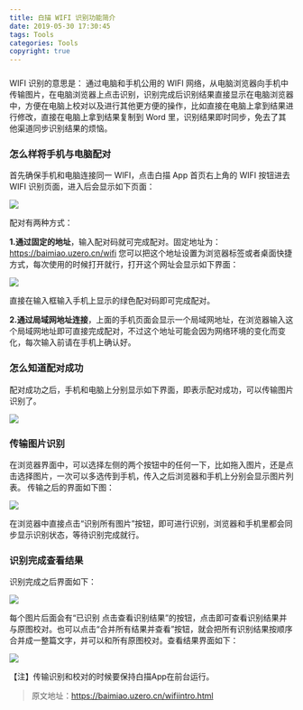```yaml
---
title: 白描 WIFI 识别功能简介
date: 2019-05-30 17:30:45
tags: Tools
categories: Tools
copyright: true
---
```


### 

WIFI 识别的意思是：
通过电脑和手机公用的 WIFI 网络，从电脑浏览器向手机中传输图片，在电脑浏览器上点击识别，识别完成后识别结果直接显示在电脑浏览器中，方便在电脑上校对以及进行其他更方便的操作，比如直接在电脑上拿到结果进行修改，直接在电脑上拿到结果复制到 Word 里，识别结果即时同步，免去了其他渠道同步识别结果的烦恼。

### 怎么样将手机与电脑配对

首先确保手机和电脑连接同一 WIFI，点击白描 App 首页右上角的 WIFI 按钮进去 WIFI 识别页面，进入后会显示如下页面：

![](http://cdn.hkkhuang.cn/20190530172709.png)

配对有两种方式：

**1.通过固定的地址**，输入配对码就可完成配对。固定地址为：https://baimiao.uzero.cn/wifi 您可以把这个地址设置为浏览器标签或者桌面快捷方式，每次使用的时候打开就行，打开这个网址会显示如下界面：

![](http://cdn.hkkhuang.cn/20190530172727.png)

直接在输入框输入手机上显示的绿色配对码即可完成配对。

**2.通过局域网地址连接**，上面的手机页面会显示一个局域网地址，在浏览器输入这个局域网地址即可直接完成配对，不过这个地址可能会因为网络环境的变化而变化，每次输入前请在手机上确认好。

### 怎么知道配对成功

配对成功之后，手机和电脑上分别显示如下界面，即表示配对成功，可以传输图片识别了。

![](http://cdn.hkkhuang.cn/20190530172746.png)

### 传输图片识别

在浏览器界面中，可以选择左侧的两个按钮中的任何一下，比如拖入图片，还是点击选择图片，一次可以多选传到手机，传入之后浏览器和手机上分别会显示图片列表。
传输之后的界面如下图：

![](http://cdn.hkkhuang.cn/20190530172800.png)

在浏览器中直接点击“识别所有图片”按钮，即可进行识别，浏览器和手机里都会同步显示识别状态，等待识别完成就行。

### 识别完成查看结果

识别完成之后界面如下：

![](http://cdn.hkkhuang.cn/20190530172827.png)

每个图片后面会有“已识别 点击查看识别结果”的按钮，点击即可查看识别结果并与原图校对。也可以点击“合并所有结果并查看”按钮，就会把所有识别结果按顺序合并成一整篇文字，并可以和所有原图校对。查看结果界面如下：

![](http://cdn.hkkhuang.cn/20190530172840.png)

【注】传输识别和校对的时候要保持白描App在前台运行。



> 原文地址：https://baimiao.uzero.cn/wifiintro.html